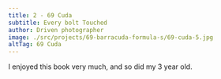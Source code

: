 ```yaml
---
title: 2 - 69 Cuda
subtitle: Every bolt Touched
author: Driven photographer
image: ./src/projects/69-barracuda-formula-s/69-cuda-5.jpg
altTag: 69 Cuda
---
```


I enjoyed this book very much, and so did my 3 year old.